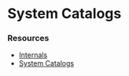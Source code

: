 # System Catalogs

### Resources

* [Internals](https://www.postgresql.org/docs/current/internals.html)
* [System Catalogs](https://www.postgresql.org/docs/current/catalogs.html)
